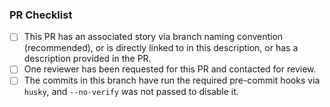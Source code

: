 ### PR Checklist

- [ ] This PR has an associated story via branch naming convention (recommended), or is directly linked to in this description, or has a description provided in the PR.
- [ ] One reviewer has been requested for this PR and contacted for review.
- [ ] The commits in this branch have run the required pre-commit hooks via `husky`, and `--no-verify` was not passed to disable it.
